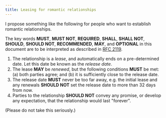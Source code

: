 ```yaml
---
title: Leasing for romantic relationships
---
```


<style>
table.eeeee {
	width: 100%;
}
table.eeeee tbody tr {
	vertical-align: top;
}
</style>

I propose something like the following for people who want to establish
romantic relationships.

The key words **MUST**, **MUST NOT**, **REQUIRED**, **SHALL**, **SHALL
NOT**, **SHOULD**, **SHOULD NOT**, **RECOMMENDED**,  **MAY**, and
**OPTIONAL** in this document are to be interpreted as described in
[RFC 2119](https://www.rfc-editor.org/rfc/rfc6919.html).

1. The relationship is a *lease*, and automatically ends on a
   pre-determined date. Let this date be known as the *release date*.
2. The lease **MAY** be *renewed*, but the following conditions
   **MUST** be met:
   (a) both parties agree; and
   (b) it is sufficiently close to the release date.
3. The release date **MUST** never be too far away, e.g. the initial
   lease and any renewals **SHOULD NOT** set the release date to more
   than 32 days from now.
4. Parties to the relationship **SHOULD NOT** convey any promise, or
   develop any expectation, that the relationship would last "forever".

(Please do not take this seriously.)

<!-- vim: tw=72
-->
